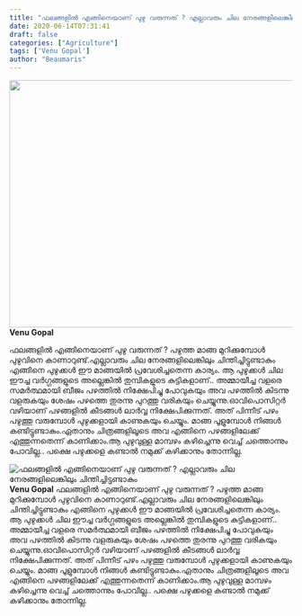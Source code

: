 ```yaml
---
title: "ഫലങ്ങളിൽ എങ്ങിനെയാണ് പുഴു വരുന്നത് ? എല്ലാവരും ചില നേരങ്ങളിലെങ്കിലും ചിന്തിച്ചിട്ടുണ്ടാകും"
date: 2020-06-14T07:31:41
draft: false
categories: ["Agriculture"]
tags: ['Venu Gopal']
author: "Beaumaris"
---
```


<a href="https://wordpress-972788-3403151.cloudwaysapps.com/venu-gopal-post-18/277424/china-india-pm-border-issue-170" rel="attachment wp-att-277425"><img class="alignleft size-full wp-image-277425" src="https://cdn.boolokam.com/articles/2020/06/china-india-pm-border-issue-169.jpg" alt="" width="845" height="440" /></a><strong>Venu Gopal</strong>

ഫലങ്ങളിൽ എങ്ങിനെയാണ് പുഴു വരുന്നത് ? പഴുത്ത മാങ്ങ മുറിക്കുമ്പോൾ പുഴുവിനെ കാണാറുണ്ട്.എല്ലാവരും ചില നേരങ്ങളിലെങ്കിലും ചിന്തിച്ചിട്ടുണ്ടാകും എങ്ങിനെ പുഴുക്കൾ ഈ മാങ്ങയിൽ പ്രവേശിച്ചതെന്ന കാര്യം. ആ പുഴുക്കൾ ചില ഈച്ച വർഗ്ഗങ്ങളുടെ അല്ലെങ്കിൽ തുമ്പികളുടെ കുട്ടികളാണ്.. അമ്മായീച്ച വളരെ സമർത്ഥമായി ബീജം പഴത്തിൽ നിക്ഷേപിച്ചു പോവുകയും അവ പഴത്തിൽ കിടന്നു വളരുകയും ശേഷം പഴത്തെ തുരന്നു പുറത്തു വരികയും ചെയ്യുന്നു.ഓവിപൊസിറ്റര്‍ വഴിയാണ് പഴങ്ങളിൽ കീടങ്ങൾ ലാർവ്വ നിക്ഷേപിക്കുന്നത്. അത് പിന്നീട് പഴം പഴുത്തു വരുമ്പോൾ പുഴുക്കളായി കാണുകയും ചെയ്യും. മാങ്ങ പൂളുമ്പോൾ നിങ്ങൾ കണ്ടിട്ടുണ്ടാകും.ഏതാനും ചിത്രങ്ങളിലൂടെ അവ എങ്ങിനെ പഴങ്ങളിലേക്ക് എത്തുന്നതെന്ന് കാണിക്കാം.ആ പുഴുവുള്ള മാമ്പഴം കഴിച്ചെന്നു വെച്ച് ചത്തൊന്നും പോവില്ല.. പക്ഷെ പഴുക്കളെ കണ്ടാൽ നമുക്ക് കഴിക്കാനും തോന്നില്ല.


![ഫലങ്ങളിൽ എങ്ങിനെയാണ് പുഴു വരുന്നത് ? എല്ലാവരും ചില നേരങ്ങളിലെങ്കിലും ചിന്തിച്ചിട്ടുണ്ടാകും](https://cdn.boolokam.com/articles/2020/06/china-india-pm-border-issue-169.jpg)[](https://wordpress-972788-3403151.cloudwaysapps.com/venu-gopal-post-18/277424/china-india-pm-border-issue-170)**Venu Gopal** ഫലങ്ങളിൽ എങ്ങിനെയാണ് പുഴു വരുന്നത് ? പഴുത്ത മാങ്ങ മുറിക്കുമ്പോൾ പുഴുവിനെ കാണാറുണ്ട്.എല്ലാവരും ചില നേരങ്ങളിലെങ്കിലും ചിന്തിച്ചിട്ടുണ്ടാകും എങ്ങിനെ പുഴുക്കൾ ഈ മാങ്ങയിൽ പ്രവേശിച്ചതെന്ന കാര്യം. ആ പുഴുക്കൾ ചില ഈച്ച വർഗ്ഗങ്ങളുടെ അല്ലെങ്കിൽ തുമ്പികളുടെ കുട്ടികളാണ്.. അമ്മായീച്ച വളരെ സമർത്ഥമായി ബീജം പഴത്തിൽ നിക്ഷേപിച്ചു പോവുകയും അവ പഴത്തിൽ കിടന്നു വളരുകയും ശേഷം പഴത്തെ തുരന്നു പുറത്തു വരികയും ചെയ്യുന്നു.ഓവിപൊസിറ്റര്‍ വഴിയാണ് പഴങ്ങളിൽ കീടങ്ങൾ ലാർവ്വ നിക്ഷേപിക്കുന്നത്. അത് പിന്നീട് പഴം പഴുത്തു വരുമ്പോൾ പുഴുക്കളായി കാണുകയും ചെയ്യും. മാങ്ങ പൂളുമ്പോൾ നിങ്ങൾ കണ്ടിട്ടുണ്ടാകും.ഏതാനും ചിത്രങ്ങളിലൂടെ അവ എങ്ങിനെ പഴങ്ങളിലേക്ക് എത്തുന്നതെന്ന് കാണിക്കാം.ആ പുഴുവുള്ള മാമ്പഴം കഴിച്ചെന്നു വെച്ച് ചത്തൊന്നും പോവില്ല.. പക്ഷെ പഴുക്കളെ കണ്ടാൽ നമുക്ക് കഴിക്കാനും തോന്നില്ല.

